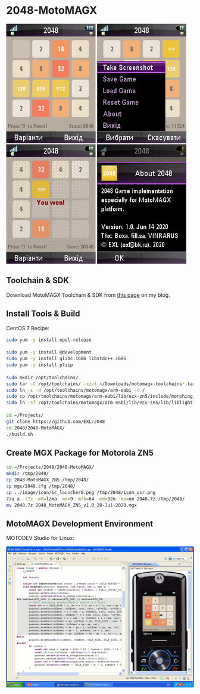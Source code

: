 2048-MotoMAGX
=============

![2048-MotoMAGX Motorola ZN5 Screenshot 1](../image/2048-MotoMAGX-ZN5-Screenshot1.png) ![2048-MotoMAGX Motorola ZN5 Screenshot 2](../image/2048-MotoMAGX-ZN5-Screenshot2.png) ![2048-MotoMAGX Motorola ZN5 Screenshot 3](../image/2048-MotoMAGX-ZN5-Screenshot3.png) ![2048-MotoMAGX Motorola ZN5 Screenshot 4](../image/2048-MotoMAGX-ZN5-Screenshot4.png)

## Toolchain & SDK

Download MotoMAGX Toolchain & SDK from [this page](https://exlmoto.ru/toolchains-sdk-for-motomagx/) on my blog.

## Install Tools & Build

CentOS 7 Recipe:

```sh
sudo yum -y install epel-release

sudo yum -y install @development
sudo yum -y install glibc.i686 libstdc++.i686
sudo yum -y install p7zip

sudo mkdir /opt/toolchains/
sudo tar -C /opt/toolchains/ -xzvf ~/Downloads/motomagx-toolchains*.tar.gz*
sudo ln -s -d /opt/toolchains/motomagx/arm-eabi -t /
sudo cp /opt/toolchains/motomagx/arm-eabi/lib/ezx-zn5/include/morphing_mode.h /opt/toolchains/motomagx/arm-eabi/lib/ezx-u9/include/
sudo ln -sf /opt/toolchains/motomagx/arm-eabi/lib/ezx-zn5/lib/liblighting.so.1.0.0 /opt/toolchains/motomagx/arm-eabi/lib/ezx-u9/lib/liblighting.so

cd ~/Projects/
git clone https://github.com/EXL/2048
cd 2048/2048-MotoMAGX/
./build.sh
```

## Create MGX Package for Motorola ZN5

```sh
cd ~/Projects/2048/2048-MotoMAGX/
mkdir /tmp/2048/
cp 2048-MotoMAGX_ZN5 /tmp/2048/
cp mgx/2048.cfg /tmp/2048/
cp ../image/icon/ic_launcher0.png /tmp/2048/icon_usr.png
7za a -t7z -m0=lzma -mx=9 -mfb=64 -md=32m -ms=on 2048.7z /tmp/2048/
mv 2048.7z 2048_MotoMAGX_ZN5_v1.0_28-Jul-2020.mgx
```

## MotoMAGX Development Environment

MOTODEV Studio for Linux:

![MOTODEV Studio for Linux Screenshot](../image/MOTODEV_Studio.png)

